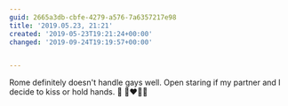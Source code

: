 ```yaml
---
guid: 2665a3db-cbfe-4279-a576-7a6357217e98
title: '2019.05.23, 21:21'
created: '2019-05-23T19:21:24+00:00'
changed: '2019-09-24T19:19:57+00:00'


---
```


Rome definitely doesn't handle gays well. Open staring if my partner and I decide to kiss or hold hands. 👭 👩‍❤️‍💋‍👩
